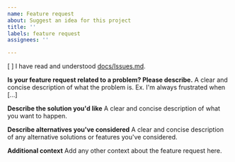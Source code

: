 ```yaml
---
name: Feature request
about: Suggest an idea for this project
title: ''
labels: feature request
assignees: ''

---
```

[ ] I have read and understood [docs/Issues.md](/docs/Issues.md).

**Is your feature request related to a problem? Please describe.**
A clear and concise description of what the problem is. Ex. I'm always frustrated when [...]

**Describe the solution you'd like**
A clear and concise description of what you want to happen.

**Describe alternatives you've considered**
A clear and concise description of any alternative solutions or features you've considered.

**Additional context**
Add any other context  about the feature request here.
